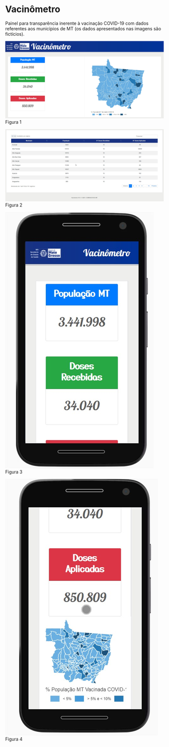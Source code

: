 # Vacinômetro
Painel para transparência inerente à vacinação COVID-19 com dados referentes aos municípios de MT (os dados apresentados nas imagens são fictícios).

![figura1](https://raw.githubusercontent.com/rafaelfreba/vacinometromt/master/img/figura1.jpg)
Figura 1

![figura2](https://raw.githubusercontent.com/rafaelfreba/vacinometromt/master/img/figura2.jpg)
Figura 2

![figura3](https://raw.githubusercontent.com/rafaelfreba/vacinometromt/master/img/figura3.jpg)
Figura 3

![figura4](https://raw.githubusercontent.com/rafaelfreba/vacinometromt/master/img/figura4.jpg)
Figura 4
